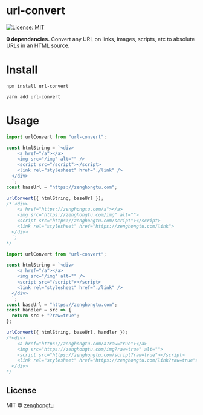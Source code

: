 # url-convert

[![License: MIT](https://img.shields.io/badge/License-MIT-blue.svg)](https://opensource.org/licenses/MIT)

**0 dependencies.**
Convert any URL on links, images, scripts, etc to absolute URLs in an HTML source.

# Install

```shell
npm install url-convert
```

```shell
yarn add url-convert
```

# Usage

```javascript
import urlConvert from "url-convert";

const htmlString = `<div>
    <a href="/a"></a>
    <img src="/img" alt="" />
    <script src="/script"></script>
    <link rel="stylesheet" href="./link" />
  </div>
  `;
const baseUrl = "https://zenghongtu.com";

urlConvert({ htmlString, baseUrl });
/*`<div>
    <a href="https://zenghongtu.com/a"></a>
    <img src="https://zenghongtu.com/img" alt="">
    <script src="https://zenghongtu.com/script"></script>
    <link rel="stylesheet" href="https://zenghongtu.com/link">
  </div>
  `;
*/
```

```javascript
import urlConvert from "url-convert";

const htmlString = `<div>
    <a href="/a"></a>
    <img src="/img" alt="" />
    <script src="/script"></script>
    <link rel="stylesheet" href="./link" />
  </div>
  `;
const baseUrl = "https://zenghongtu.com";
const handler = src => {
  return src + "?raw=true";
};

urlConvert({ htmlString, baseUrl, handler });
/*<div>
    <a href="https://zenghongtu.com/a?raw=true"></a>
    <img src="https://zenghongtu.com/img?raw=true" alt="">
    <script src="https://zenghongtu.com/script?raw=true"></script>
    <link rel="stylesheet" href="https://zenghongtu.com/link?raw=true">
  </div>
*/
```

## License

MIT © [zenghongtu](https://github.com/zenghongtu)
